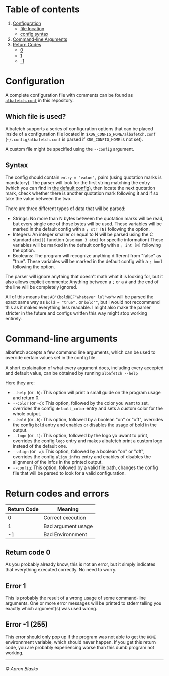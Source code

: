 # Table of contents
1. [Configuration](#configuration)
    * [file location](#which-file-is-used)
    * [config syntax](#syntax)
2. [Command-line Arguments](#command-line-arguments)
3. [Return Codes](#return-codes-and-errors)
    * [0](#return-code-0)
    * [1](#error-1)
    * [-1](#error--1-255)



# Configuration

A complete configuration file with comments can be found as [`albafetch.conf`](albafetch.conf) in this repository.

## Which file is used?
Albafetch supports a series of configuration options that can be placed inside of a configuration file located in `$XDG_CONFIG_HOME/albafetch.conf` (`~/.config/albafetch.conf` is parsed if `XDG_CONFIG_HOME` is not set).

A custom file might be specified using the `--config` argument.

## Syntax
The config should contain `entry = "value",` pairs (using quotation marks is mandatory). The parser will look for the first string matching the entry (which you can find in [the default config](albafetch.conf)), then locate the next quotation mark, check whether there is another quotation mark following it and if so take the value between the two.

There are three different types of data that will be parsed:
* Strings: No more than N bytes between the quotation marks will be read, but every single one of those bytes will be used.
           These variables will be marked in the default config with a `; str [N]` following the option.
* Integers: An integer smaller or equal to N will be parsed using the C standard `atoi()` function (use `man 3 atoi` for specific information)
            These variables will be marked in the default config with a `; int [N]` following the option.
* Booleans: The program will recognize anything different from "false" as "true".
            These variables will be marked in the default config with a `; bool` following the option.

The parser will ignore anything that doesn't math what it is looking for, but it also allows explicit comments:
Anything between a `;` or a `#` and the end of the line will be completely ignored.

All of this means that `AB"CboldDEF"whatever lol"wo"w` will be parsed the exact same way as `bold = "true",` or `bold""`, but I would not reccommend this as it makes everything less readable.
I might also make the parser stricter in the future and configs written this way might stop working entirely.

# Command-line arguments
albafetch accepts a few command line arguments, which can be used to override certain values set in the config file.

A short explaination of what every argument does, including every accepted and default value, can be obtained by running `albafetch --help`

Here they are:
* `--help` (or `-h`): This option will print a small guide on the program usage and return 0.
* `--color` (or `-c`): This option, followed by the color you want to set, overrides the config `default_color` entry and sets a custom color for the whole output.
* `--bold` (or `-b`): This option, followed by a boolean "on" or "off", overrides the config `bold` antry and enables or disables the usage of bold in the output.
* `--logo` (or `-l`): This option, followed by the logo yo uwant to print, overrides the config `logo` entry and makes albafetch print a custom logo instead of the default one.
* `--align` (or `-a`): This option, followed by a boolean "on" or "off", overrides the config `align_infos` entry and enables of disables the alignment of the infos in the printed output.
* `--config`: This option, followed by a valid file path, changes the config file that will be parsed to look for a valid configuration.

# Return codes and errors
| Return Code   | Meaning               |
| ---           | ---                   |
| 0             | Correct execution     |
| 1             | Bad argument usage    |
| -1            | Bad Environnment      |

## Return code 0
As you probably already know, this is not an error, but it simply indicates that everything executed correctly. No need to worry.

## Error 1 
This is probably the result of a wrong usage of some command-line arguments. One or more error messages will be printed to stderr telling you exactly which argument(s) was used wrong.

## Error -1 (255)
This error should only pop up if the program was not able to get the `HOME` environnment variable, which should never happen. If you get this return code, you are probably experiencing worse than this dumb program not working.

---

###### © Aaron Blasko

